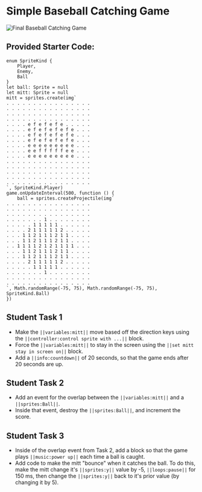 # Simple Baseball Catching Game

![Final Baseball Catching Game](/static/courses/csintro1/review/final-baseball-game.gif)

## Provided Starter Code:

```blocks
enum SpriteKind {
    Player,
    Enemy,
    Ball
}
let ball: Sprite = null
let mitt: Sprite = null
mitt = sprites.create(img`
. . . . . . . . . . . . . . . . 
. . . . . . . . . . . . . . . . 
. . . . . . . . . . . . . . . . 
. . . . . . . . . . . . . . . . 
. . . . e f e f e f e . . . . . 
. . . . e f e f e f e f e . . . 
. . . . e f e f e f e f e . . . 
. . . . e f e f e f e f e . . . 
. . . . e e e e e e e e e . . . 
. . . . e e f f f f f e e . . . 
. . . . e e e e e e e e e . . . 
. . . . . . . . . . . . . . . . 
. . . . . . . . . . . . . . . . 
. . . . . . . . . . . . . . . . 
. . . . . . . . . . . . . . . . 
. . . . . . . . . . . . . . . . 
`, SpriteKind.Player)
game.onUpdateInterval(500, function () {
    ball = sprites.createProjectile(img`
. . . . . . . . . . . . . . . . 
. . . . . . . . . . . . . . . . 
. . . . . . . . . . . . . . . . 
. . . . . . . 1 . . . . . . . . 
. . . . . 1 1 1 1 1 . . . . . . 
. . . . 2 1 1 1 1 1 2 . . . . . 
. . . 1 1 2 1 1 1 2 1 1 . . . . 
. . . 1 1 2 1 1 1 2 1 1 . . . . 
. . 1 1 1 1 2 1 2 1 1 1 1 . . . 
. . . 1 1 2 1 1 1 2 1 1 . . . . 
. . . 1 1 2 1 1 1 2 1 1 . . . . 
. . . . 2 1 1 1 1 1 2 . . . . . 
. . . . . 1 1 1 1 1 . . . . . . 
. . . . . . . 1 . . . . . . . . 
. . . . . . . . . . . . . . . . 
. . . . . . . . . . . . . . . . 
`, Math.randomRange(-75, 75), Math.randomRange(-75, 75), SpriteKind.Ball)
})
```

## Student Task 1

* Make the ``||variables:mitt||`` move based off the direction keys using the ``||controller:control sprite with ...||`` block.
* Force the ``||variables:mitt||`` to stay in the screen using the ``||set mitt stay in screen on||`` block.
* Add a ``||info:countdown||`` of 20 seconds, so that the game ends after 20 seconds are up.

## Student Task 2

* Add an event for the overlap between the ``||variables:mitt||`` and a ``||sprites:Ball||``.
* Inside that event, destroy the ``||sprites:Ball||``, and increment the score.

## Student Task 3

* Inside of the overlap event from Task 2, add a block so that the game plays ``||music:power up||`` each time a ball is caught.
* Add code to make the mitt "bounce" when it catches the ball. To do this, make the mitt change it's ``||sprites:y||`` value by -5, ``||loops:pause||`` for 150 ms, then change the ``||sprites:y||`` back to it's prior value (by changing it by 5).